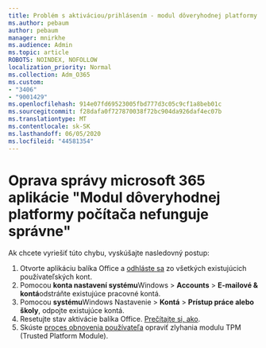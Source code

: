 ```yaml
---
title: Problém s aktiváciou/prihlásením - modul dôveryhodnej platformy zlyhal
ms.author: pebaum
author: pebaum
manager: mnirkhe
ms.audience: Admin
ms.topic: article
ROBOTS: NOINDEX, NOFOLLOW
localization_priority: Normal
ms.collection: Adm_O365
ms.custom:
- "3406"
- "9001429"
ms.openlocfilehash: 914e07fd69523005fbd777d3c05c9cf1a8beb01c
ms.sourcegitcommit: f28dafa0f727870038f72bc904da926daf4ec07b
ms.translationtype: MT
ms.contentlocale: sk-SK
ms.lasthandoff: 06/05/2020
ms.locfileid: "44581354"
---
```

# <a name="fixing-the-microsoft-365-apps-your-computers-trusted-platform-module-is-not-functioning-properly-message"></a>Oprava správy microsoft 365 aplikácie "Modul dôveryhodnej platformy počítača nefunguje správne"

Ak chcete vyriešiť túto chybu, vyskúšajte nasledovný postup:

1. Otvorte aplikáciu balíka Office a [odhláste sa](https://support.office.com/article/5a20dc11-47e9-4b6f-945d-478cb6d92071) zo všetkých existujúcich používateľských kont.   
2. Pomocou **konta nastavení systému**Windows  >  **Accounts**  >  **E-mailové & kontá**odstráňte existujúce pracovné kontá. 
3. Pomocou **systému**Windows Nastavenie  >  **Kontá**  >  **Prístup práce alebo školy**, odpojte existujúce kontá. 
4. Resetujte stav aktivácie balíka Office. [Prečítajte si, ako](https://docs.microsoft.com/office365/troubleshoot/activation/reset-office-365-proplus-activation-state
).
5. Skúste [proces obnovenia používateľa](https://docs.microsoft.com/office365/troubleshoot/administration/connection-issue-when-sign-in-office-2016#symptom-2) opraviť zlyhania modulu TPM (Trusted Platform Module).